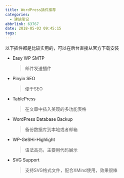 ```yaml
---
title: WordPress插件推荐
categories:
  - 建站笔记
abbrlink: 63767
date: 2018-05-03 09:45:15
tags:
---
```


以下插件都是比较实用的，可以在后台直接从官方下载安装 
  <!--more-->
  
- Easy WP SMTP 

  > 邮件发送插件 

- Pinyin SEO 

  > 便于SEO 

- TablePress  

  > 在文章中插入美观的多功能表格 

- WordPress Database Backup 

  > 备份数据库到本地或者邮箱 

- WP-GeSHi-Highlight  

  > 语法高亮，主要用代码展示 

- SVG Support 

  > 支持SVG格式文件，配合XMind使用，效果很棒 